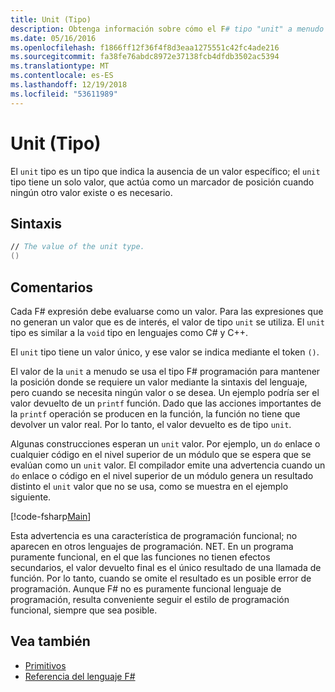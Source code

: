 ```yaml
---
title: Unit (Tipo)
description: Obtenga información sobre cómo el F# tipo "unit" a menudo se usa para contener el lugar donde se requiere un valor mediante la sintaxis del lenguaje cuando se necesita ningún valor o se desea.
ms.date: 05/16/2016
ms.openlocfilehash: f1866ff12f36f4f8d3eaa1275551c42fc4ade216
ms.sourcegitcommit: fa38fe76abdc8972e37138fcb4dfdb3502ac5394
ms.translationtype: MT
ms.contentlocale: es-ES
ms.lasthandoff: 12/19/2018
ms.locfileid: "53611989"
---
```

# <a name="unit-type"></a>Unit (Tipo)

El `unit` tipo es un tipo que indica la ausencia de un valor específico; el `unit` tipo tiene un solo valor, que actúa como un marcador de posición cuando ningún otro valor existe o es necesario.

## <a name="syntax"></a>Sintaxis

```fsharp
// The value of the unit type.
()
```

## <a name="remarks"></a>Comentarios

Cada F# expresión debe evaluarse como un valor. Para las expresiones que no generan un valor que es de interés, el valor de tipo `unit` se utiliza. El `unit` tipo es similar a la `void` tipo en lenguajes como C# y C++.

El `unit` tipo tiene un valor único, y ese valor se indica mediante el token `()`.

El valor de la `unit` a menudo se usa el tipo F# programación para mantener la posición donde se requiere un valor mediante la sintaxis del lenguaje, pero cuando se necesita ningún valor o se desea. Un ejemplo podría ser el valor devuelto de un `printf` función. Dado que las acciones importantes de la `printf` operación se producen en la función, la función no tiene que devolver un valor real. Por lo tanto, el valor devuelto es de tipo `unit`.

Algunas construcciones esperan un `unit` valor. Por ejemplo, un `do` enlace o cualquier código en el nivel superior de un módulo que se espera que se evalúan como un `unit` valor. El compilador emite una advertencia cuando un `do` enlace o código en el nivel superior de un módulo genera un resultado distinto el `unit` valor que no se usa, como se muestra en el ejemplo siguiente.

[!code-fsharp[Main](../../../samples/snippets/fsharp/lang-ref-1/snippet901.fs)]

Esta advertencia es una característica de programación funcional; no aparecen en otros lenguajes de programación. NET. En un programa puramente funcional, en el que las funciones no tienen efectos secundarios, el valor devuelto final es el único resultado de una llamada de función. Por lo tanto, cuando se omite el resultado es un posible error de programación. Aunque F# no es puramente funcional lenguaje de programación, resulta conveniente seguir el estilo de programación funcional, siempre que sea posible.

## <a name="see-also"></a>Vea también

- [Primitivos](primitive-types.md)
- [Referencia del lenguaje F#](index.md)
